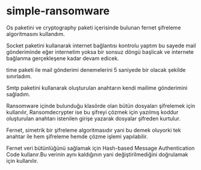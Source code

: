 # simple-ransomware

Os paketini ve cryptography paketi içerisinde bulunan fernet şifreleme algoritmasını kullandım.

Socket paketini kullanarak internet bağlantısı kontrolu yaptım bu sayede mail gönderiminde eğer internetim yoksa bir sonsuz döngü başlicak ve internete bağlanma gerçekleşene kadar devam edicek.

time paketi ile mail gönderimi denemelerini 5 saniyede bir olacak şekilde sınırladım.

Smtp paketini kullanarak oluşturulan anahtarın kendi mailime gönderimini sağladım.

Ransomware içinde bulunduğu klasörde olan bütün dosyaları şifrelemek için kullanılır, Ransomdecrypter ise bu şifreyi çözmek için yazılmış koddur oluşturulan anahtarı istenilen girişe yazarak dosyalar şifreden kurtulur.

Fernet, simetrik bir şifreleme algoritmasıdır yani bu demek oluyorki tek anahtar ile hem şifreleme hemde çözme işlemi yapılabilir.

Fernet veri bütünlüğünü sağlamak için Hash-based Message Authentication Code kullanır.Bu verinin aynı kaldığının yani değiştirilmediğini doğrulamak için kullanılır.
